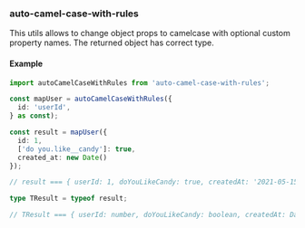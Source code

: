 ### auto-camel-case-with-rules

This utils allows to change object props to camelcase with optional custom property names.
The returned object has correct type.


#### Example

```ts
import autoCamelCaseWithRules from 'auto-camel-case-with-rules';

const mapUser = autoCamelCaseWithRules({
  id: 'userId',
} as const);

const result = mapUser({
  id: 1,
  ['do you.like__candy']: true,
  created_at: new Date()
});

// result === { userId: 1, doYouLikeCandy: true, createdAt: '2021-05-15T21:57:00.524Z' };

type TResult = typeof result;

// TResult === { userId: number, doYouLikeCandy: boolean, createdAt: Date }


